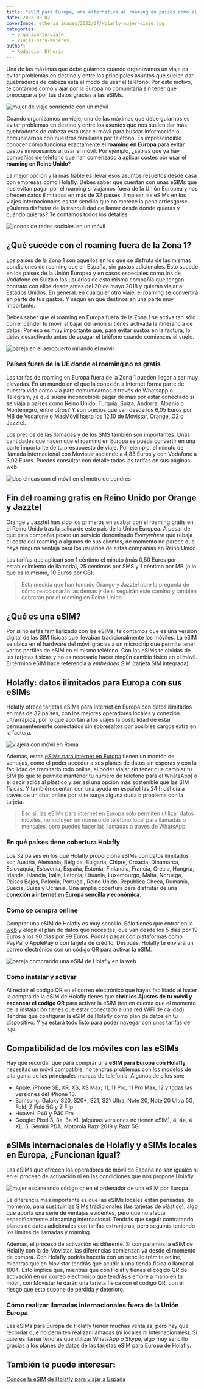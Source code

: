 ```yaml
---
title: "eSIM para Europa, una alternativa al roaming en países como el Reino Unido"
date: 2022-08-02
coverImage: etheria_images/2022/07/Holafly-mujer-viaje.jpg
categories: 
  - organiza-tu-viaje
  - viajes-para-mujeres
author: 
  - Redaccion Etheria
---
```


Una de las máximas que debe guiarnos cuando organizamos un viaje es evitar problemas en destino y entre los principales asuntos que suelen dar quebraderos de cabeza está el modo de usar el teléfono. Por este motivo, te contamos cómo viajar por la Europa no comunitaria sin tener que preocuparte por tus datos gracias a las eSIMs.

![mujer de viaje sonriendo con un móvil](etheria_images/2022/07/Holafly-mujer-viaje.jpg "No hay nada como viajar tranquilo sin preocuparte de los datos del móvil.")

Cuando organizamos un viaje, una de las máximas que debe guiarnos es evitar problemas en 
destino y entre los asuntos que nos suelen dar más quebraderos de cabeza está usar el 
móvil para buscar información o comunicarnos con nuestros familiares por teléfono. Es 
imprescindible conocer cómo funciona exactamente el **roaming en Europa** para evitar 
gastos innecesarios al usar el móvil. Por ejemplo, ¿sabías que ya hay compañías de 
teléfono que han comenzado a aplicar costes por usar el **roaming en Reino Unido**? 

La mejor opción y la más fiable es llevar esos asuntos resueltos desde casa con empresas 
como Holafly. Debes saber que cuentan con unas eSIMs que nos evitan pagar por el roaming 
si viajamos fuera de la Unión Europea y nos ofrecen datos ilimitados en más de 32 
países. Emplear las eSIMs en los viajes internacionales es tan sencillo que no merece la 
pena arriesgarse... ¿Quieres disfrutar de la tranquilidad de llamar desde donde quieras 
y cuándo quieras? Te contamos todos los detalles. 

![iconos de redes sociales en un móvil](etheria_images/2022/07/movil-redes-sociales.jpg "Ya no concebimos un viaje sin estar conectadas a nuestras redes sociales.")

## ¿Qué sucede con el roaming fuera de la Zona 1?

Los países de la Zona 1 son aquellos en los que se disfruta de las mismas condiciones de 
roaming que en España, sin gastos adicionales. Esto sucede en los países de la Unión 
Europea y en casos especiales como los de Vodafone en Suiza o los usuarios de esta misma 
compañía que tengan contrato con ellos desde antes del 20 de mayo 2018 y quieran viajar 
a Estados Unidos. En general, en cualquier otro viaje, el roaming se convertirá en parte 
de tus gastos. Y según en qué destinos en una parte muy importante. 

Debes saber que el roaming en Europa fuera de la Zona 1 se activa tan sólo con encender 
tu móvil al bajar del avión si tienes activada la itinerancia de datos. Por eso es muy 
importante que, para evitar sustos en la factura, lo dejes desactivado antes de apagar 
el teléfono cuando comiences el vuelo. 

![pareja en el aeropuerto mirando el móvil](etheria_images/2022/07/holafly-pareja-desactivar-wifi.jpg "Es importante desactivar la itinerancia de datos del teléfono antes de volar a países fuera de la Zona 1.")

### Países fuera de la UE donde el roaming no es gratis

Las tarifas de roaming en Europa fuera de la Zona 1 pueden llegar a ser muy elevadas. En 
un mundo en el que la conexión a Internet forma parte de nuestra vida como vía para 
comunicarnos a través de Whatsapp o Telegram, ¿a que suena inconcebible pagar de más por 
estar conectado si se viaja a países como Reino Unido, Turquía, Suiza, Andorra, Albania 
o Montenegro, entre otros? Y son precios que van desde los 6,05 Euros por MB de Vodafone 
o MasMóvil hasta los 12,10 de Movistar, Orange, O2 o Jazztel. 

Los precios de las llamadas y de los SMS también son importantes. Unas cantidades que 
hacen que el roaming en Europa se pueda convertir en una parte importante de tu 
presupuesto de viaje. Por ejemplo, el minuto de llamada internacional con Movistar 
asciende a 4,83 Euros y con Vodafone a 3,02 Euros. Puedes consultar con detalle todas 
las tarifas en sus páginas web. 

![dos chicas con el móvil en el metro de Londres](etheria_images/2022/07/roaming-reino-unido.jpg "Algunas compañías ya no ofrecen roaming gratis en el Reino Unido.")

## Fin del roaming gratis en Reino Unido por Orange y Jazztel

Orange y Jazztel han sido los primeros en acabar con el roaming gratis en el Reino Unido 
tras la salida de este país de la Unión Europea. A pesar de que esta compañía posee un 
servicio denominado _Everywhere_ que rebaja el coste del roaming a algunos de sus 
clientes, de momento no parece que haya ninguna ventaja para los usuarios de estas 
compañías en Reino Unido. 

Las tarifas que aplican son 1 céntimo el minuto (más 0,50 Euros por establecimiento de 
llamada), 25 céntimos por SMS y 1 céntimo por MB (o lo que es lo mismo, 10 Euros por 
GB). 

> Esta medida que han tomado Orange y Jazztel abre la pregunta de cómo reaccionarán las 
> demás y de si seguirán este camino y también cobrarán por el roaming en Reino Unido. 

## ¿Qué es una eSIM?

Por si no estás familiarizado con las eSIMs, te contamos que es una versión digital de 
las SIM físicas que llevaban tradicionalmente los móviles. La eSIM se ubica en el 
hardware del móvil gracias a un microchip que permite tener varios perfiles de eSIM en 
el mismo teléfono. Con las eSIMs te olvidas de las tarjetas físicas y no es necesario 
hacer ningún cambio físico en el móvil. El término eSIM hace referencia a _embedded_ SIM 
(tarjeta SIM integrada). 

## Holafly: datos ilimitados para Europa con sus eSIMs

Holafly ofrece tarjetas eSIMs para Internet en Europa con datos ilimitados en más de 32 
países, con los mejores operadores locales y conexión ultrarrápida, por lo que aportan a 
los viajes la posibilidad de estar permanentemente conectados sin sobresaltos por 
posibles cargos extra en la factura. 

![viajera con móvil en Roma](etheria_images/2022/07/Holafly-viajera-roma.jpg "Con las eSIMs de Holafly tendrás datos ilimitados para conectarte a internet en países como Italia.")

Además, estas [eSIMs para internet en Europa](https://esim.holafly.com/es/esim-europa/) 
tienen un montón de ventajas, como el poder acceder a sus planes de datos sin esperas y 
con la facilidad de tramitarlo todo online, el poder viajar sin tener que cambiar tu SIM 
(lo que te permite mantener tu número de teléfono para el WhatsApp) o el decir adiós al 
plástico y ser así una opción más sostenible que las SIM físicas. Y también cuentan con 
una ayuda en español las 24 h del día a través de un chat online por si te surge alguna 
duda o problema con la tarjeta. 

> Eso sí, las eSIMs para internet en Europa sólo permiten utilizar datos móviles, no 
> incluyen un número de teléfono local para llamadas o mensajes, pero puedes hacer las 
> llamadas a través de WhatsApp. 

### En qué países tiene cobertura Holafly

Los 32 países en los que Holafly proporciona eSIMs con datos ilimitados son Austria, 
Alemania, Bélgica, Bulgaria, Chipre, Croacia, Dinamarca, Eslovaquia, Eslovenia, España, 
Estonia, Finlandia, Francia, Grecia, Hungría, Irlanda, Islandia, Italia, Letonia, 
Lituania, Luxemburgo, Malta, Noruega, Países Bajos, Polonia, Portugal, Reino Unido, 
República Checa, Rumanía, Suecia, Suiza y Ucrania. Una amplia cobertura para disfrutar 
de una **conexión a internet en Europa sencilla y económica**. 

### Cómo se compra online

Comprar una eSIM de Holafly es muy sencillo. Sólo tienes que entrar en la [web](http://esim.holafly.com/es) 
y elegir el plan de datos que necesites, que van desde los 5 días por 19 Euros a los 90 
días por 99 Euros. Podrás pagar con plataformas como PayPal o ApplePay o con tarjeta de 
crédito. Después, Holafly te enviará un correo electrónico con un código QR para activar 
la eSIM. 

![pareja comprando una eSIM de Holafly en la web](etheria_images/2022/07/Holafly-comprar-tarjeta.jpg "Es muy sencillo comprar las eSIM de Holafly a través de su página web.")

### Como instalar y activar

Al recibir el código QR en el correo electrónico que hayas facilitado al hacer la compra 
de la eSIM de Holafly tienes que **abrir los Ajustes de tu móvil y escanear el código 
QR** para activar la eSIM (ten en cuenta que el momento de la instalación tienes que 
estar conectado a una red WiFi de calidad). Tendrás que configurar la eSIM de Holafly 
como plan de datos en tu dispositivo. Y ya estará todo listo para poder navegar con unas 
tarifas de lujo. 

## Compatibilidad de los móviles con las eSIMs

Hay que recordar que para comprar una **eSIM para Europa con Holafly** necesitas un 
móvil compatible, no tendrás problemas con los modelos de alta gama de las principales 
marcas de telefonía. Algunos de ellos son: 

- Apple: iPhone SE, XR, XS, XS Max, 11, 11 Pro, 11 Pro Max, 12 y todas las versiones del iPhone 13.
- Samsung: Galaxy S20, S20+, S21, S21 Ultra, Note 20, Note 20 Ultra 5G, Fold, Z Fold 5G y Z Flip.
- Huawei: P40 y P40 Pro.
- Google: Pixel 3, 3a, 3a XL (algunas versiones no tienen eSIM), 4, 4a, 4 XL, 5, Gemini PDA, Motorola Razr 2019 y Razr 5G.

## eSIMs internacionales de Holafly y eSIMs locales en Europa, ¿Funcionan igual?

Las eSIMs que ofrecen los operadores de móvil de España no son iguales ni en el proceso 
de activación ni en las condiciones que nos propone Holafly. 

![mujer escaneando código qr en el ordenador de una eSIM por Europa](etheria_images/2022/07/escanear-qr-codigo.jpg "Para activar la eSIM de Holafly sólo tienes que escanear el QR que te enviarán al e-mail.")

La diferencia más importante es que las eSIMs locales están pensadas, de momento, para 
sustituir las SIMs tradicionales (las tarjetas de plástico), algo que aporta una serie 
de ventajas evidentes, pero que no afecta específicamente al roaming internacional. 
Tendrás que seguir contratando planes de datos adicionales con tarifas extranjeras, pero 
seguirás teniendo los límites de llamadas y roaming. 

Además, el proceso de activación es diferente. Si comparamos la eSIM de Holafly con la 
de Movistar, las diferencias comienzan ya desde el momento de compra. Con Holafly podrás 
hacerla con un sencillo trámite online, mientras que en Movistar tendrás que acudir a 
una tienda física o llamar al 1004. Esto implica que, mientras que con Holafly tienes el 
cógido QR de activación en un correo electrónico que tendrás siempre a mano en tu móvil, 
con Movistar te darán una tarjeta física con el código QR, con el riesgo que esto supone 
de pérdida y deterioro. 

### Cómo realizar llamadas internacionales fuera de la Unión Europa

Las eSIMs para Europa de Holafly tienen muchas ventajas, pero hay que recordar que no 
permiten realizar llamadas (ni locales ni internacionales). Si quieres llamar tendrás 
que utilizar WhatsApp o Skype, algo muy sencillo gracias a los planes de datos de las 
tarjetas eSIM para Europa de Holafly. 

## También te puede interesar:

[Conoce la eSIM de Holafly para viajar a 
España](https://etheriamagazine.com/2022/06/17/holafly-viaje-espana/)
